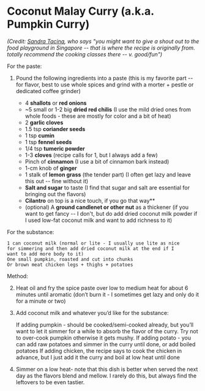 # Coconut Malay Curry (a.k.a. Pumpkin Curry)

*(Credit: [Sandra Tacina](https://duckduckgo.com/?q="sandra+tacina"), who says "you might want to give a shout out to the food playground in Singapore -- that is where the recipe is originally from. totally recommend the cooking classes there -- v. good/fun")*

For the paste:

1. Pound the following ingredients into a paste (this is my favorite part -- for flavor, best to use whole spices and grind with a morter + pestle or dedicated coffee grinder)

   * 4 **shallots** or **red onions**
   * ~5 small or 1-2 big **dried red chilis** (I use the mild dried ones from whole foods - these are mostly for color and a bit of heat)
   * 2 **garlic cloves**
   * 1.5 tsp **coriander seeds**
   * 1 tsp **cumin**
   * 1 tsp **fennel seeds**
   * 1/4 tsp **tumeric powder**
   * 1-3 **cloves** (recipe calls for 1, but I always add a few)
   * Pinch of **cinnamon** (I use a bit of cinnamon bark instead)
   * 1-cm knob of **ginger**
   * 1 stalk of **lemon grass** (the tender part) (I often get lazy and leave this out -- fine without it)
   * **Salt and sugar** to taste (I find that sugar and salt are essential for bringing out the flavors)
   * **Cilantro** on top is a nice touch, if you go that way**
   * (optional) A **ground candlenet or other nut** as a thickener (if you want to get fancy -- I don't, but do add dried coconut milk powder if I used low-fat coconut milk and want to add richness to it)

For the substance:

    1 can coconut milk (normal or lite - I usually use lite as nice
    for simmering and then add dried coconut milk at the end if I
    want to add more body to it)
    One small pumpkin, roasted and cut into chunks
    Or brown meat chicken legs + thighs + potatoes

Method:

2) Heat oil and fry the spice paste over low to medium heat for
about 6 minutes until aromatic (don’t burn it - I sometimes get lazy
and only do it for a minute or two)
5) Add coconut milk and whatever you’d like for the substance:

    If adding pumpkin - should be cooked/semi-cooked already, but
    you’ll want to let it simmer for a while to absorb the flavor of
    the curry. Try not to over-cook pumpkin otherwise it gets mushy.
    If adding potato - you can add raw potatoes and simmer in the
    curry until done, or add boiled potatoes
    If adding chicken, the recipe says to cook the chicken in
    advance, but I just add it the curry and boil at low heat until
    done

6) Simmer on a low heat- note that this dish is better when served
the next day as the flavors blend and mellow.  I rarely do this, but
always find the leftovers to be even tastier.

